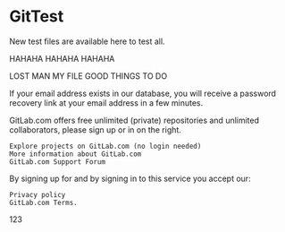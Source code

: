 # GitTest
New test files are available here to test all.

HAHAHA HAHAHA HAHAHA 

LOST MAN MY FILE
GOOD THINGS TO DO

If your email address exists in our database, 
you will receive a password recovery link 
at your email address in a few minutes. 

GitLab.com offers free unlimited (private) repositories and unlimited 
collaborators, please sign up or in on the right.

    Explore projects on GitLab.com (no login needed)
    More information about GitLab.com
    GitLab.com Support Forum

By signing up for and by signing in to this service you accept our:

    Privacy policy
    GitLab.com Terms.
123